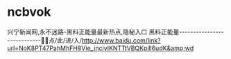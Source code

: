 # ncbvok
兴宁新闻网,永不迷路-黑料正能量最新热点,隐秘入口 黑料正能量----------------------------🍫🍫点/此/进/入/http://www.baidu.com/link?url=NoK8PT47PahMhFH8Vie_jnciyIKNTTtVBQKpill6udK&amp;wd
